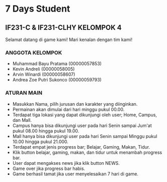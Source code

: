# 7 Days Student
## IF231-C & IF231-CLHY KELOMPOK 4

Selamat datang di game kami!
Mari kenalan dengan tim kami!

### ANGGOTA KELOMPOK
- Muhammad Bayu Pratama (00000057853)
- Kevin Andreli (00000058005)
- Arvin Winardi (00000058607)
- Andrea Zoe Putri Sukonco (00000059793)

### ATURAN MAIN
- Masukkan Nama, pilih jurusan dan karakter yang diinginkan.
- Permainan akan dimulai dari hari minggu pukul 00.00.
- Terdapat tiga lokasi yang dapat dikunjungi oleh user; Home, Campus, dan Mall.
- Campus hanya bisa dikunjungi user pada hari Senin sampai Jum'at pukul 08.00 hingga pukul 19.00.
- Mall hanya bisa dikunjungi user pada hari Senin sampai Minggu pukul 10.00 hingga pukul 21.000.
- Terdapat empat jenis progress bar; Belajar, Gaming, Makan, Tidur.
- Klik button belajar, gaming, makan, dan tidur untuk menambah progress bar.
- User dapat mengakses news jika klik button NEWS.
- Game over jika progress bar habis.
- Game berhasil tamat jika user menyelesaikan 7 hari di game.
